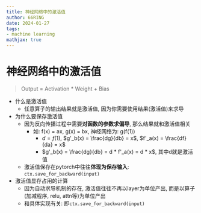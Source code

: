 ```yaml
---
title: 神经网络中的激活值
author: 66RING
date: 2024-01-27
tags:
- machine learning
mathjax: true
---
```


# 神经网络中的激活值

> Output = Activation * Weight + Bias

- 什么是激活值
    * 任意算子的输出结果就是激活值, 因为你需要使用结果(激活值)来求导
- 为什么要保存激活值
    * 因为反向传播过程中需要**对函数的参数求偏导**, 那么结果就和激活值相关
        + 如: f(x) = ax, g(x) = bx, 神经网络为: g(f(1))
            + $d = f(1)$, $g'_b(x) = \frac{dg}{db} = x$, $f'_a(x) = \frac{df}{da} = x$
            + $g'_b(x) = \frac{dg}{db} = d * f'_a(x) = d * x$, 其中d就是激活值
    * 激活值保存在pytorch中往往**体现为保存输入**: `ctx.save_for_backward(input)`
- 激活值显存占用的计算
    * 因为自动求导机制的存在, 激活值往往不再以layer为单位产出, 而是以算子(加减程序, relu, attn等)为单位产出
    * 和具体实现有关: 即`ctx.save_for_backward(input)`





